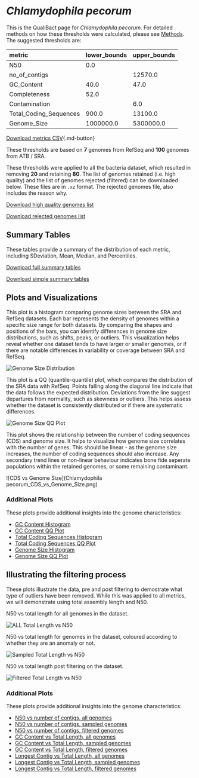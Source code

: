 # *Chlamydophila pecorum*

This is the QualiBact page for *Chlamydophila pecorum*. For detailed methods on how these thresholds were calculated, please see [Methods](../../methods.md).
The suggested thresholds are: 

| metric                 | lower_bounds   | upper_bounds   |
|:-----------------------|:---------------|:---------------|
| N50                    | 0.0            |                |
| no_of_contigs          |                | 12570.0        |
| GC_Content             | 40.0           | 47.0           |
| Completeness           | 52.0           |                |
| Contamination          |                | 6.0            |
| Total_Coding_Sequences | 900.0          | 13100.0        |
| Genome_Size            | 1000000.0      | 5300000.0      |

[Download metrics CSV](Chlamydophila_pecorum_metrics.csv){.md-button}


These thresholds are based on **7** genomes from RefSeq and **100** genomes from ATB / SRA.

These thresholds were applied to all the bacteria dataset, which resulted in removing **20** and retaining **80**.
The list of genomes retained (i.e. high quality) and the list of genomes rejected (filtered) can be downloaded below. These files are in `.xz` format. The rejected genomes file, also includes the reason why.

[Download high quality genomes list](Chlamydophila_pecorum_high_quality_genomes.csv.xz)


[Download rejected genomes list](Chlamydophila_pecorum_filtered_out_genomes.csv.xz)



## Summary Tables
These tables provide a summary of the distribution of each metric, including SDeviation, Mean, Median, and Percentiles.

[Download full summary tables](summary.csv)

[Download simple summary tables](selected_summary.csv)

## Plots and Visualizations

This plot is a histogram comparing genome sizes between the SRA and RefSeq datasets. Each bar represents the density of genomes within a specific size range for both datasets. By comparing the shapes and positions of the bars, you can identify differences in genome size distributions, such as shifts, peaks, or outliers. This visualization helps reveal whether one dataset tends to have larger or smaller genomes, or if there are notable differences in variability or coverage between SRA and RefSeq.

![Genome Size Distribution](Genome_Size_refseq_histogram_kde.png)

This plot is a QQ (quantile-quantile) plot, which compares the distribution of the SRA data with RefSeq. Points falling along the diagonal line indicate that the data follows the expected distribution. Deviations from the line suggest departures from normality, such as skewness or outliers. This helps assess whether the dataset is consistently distributed or if there are systematic differences.

![Genome Size QQ Plot](Genome_Size_refseq_qqplot.png)

This plot shows the relationship between the number of coding sequences (CDS) and genome size. It helps to visualize how genome size correlates with the number of genes. This should be linear - as the genome size increases, the number of coding sequences should also increase. Any secondary trend lines or non-linear behaviour indicates bone fide seperate populations within the retained genomes, or some remaining contaminant. 

![CDS vs Genome Size](Chlamydophila pecorum_CDS_vs_Genome_Size.png)

### Additional Plots

These plots provide additional insights into the genome characteristics:

- [GC Content Histogram](GC_Content_refseq_histogram_kde.png)
- [GC Content QQ Plot](GC_Content_refseq_qqplot.png)
- [Total Coding Sequences Histogram](Total_Coding_Sequences_refseq_histogram_kde.png)
- [Total Coding Sequences QQ Plot](Total_Coding_Sequences_refseq_qqplot.png)
- [Genome Size Histogram](Genome_Size_refseq_histogram_kde.png)
- [Genome Size QQ Plot](Genome_Size_refseq_qqplot.png)
## Illustrating the filtering process
These plots illustrate the data, pre and post filtering to demostrate what type of outliers have been removed. While this was applied to all metrics, we will demonstrate using total assembly length and N50.

N50 vs total length for all genomes in the dataset.

![ALL Total Length vs N50](Chlamydophila_pecorum_all_total_length_N50.png)

N50 vs total length for genomes in the dataset, coloured according to whether they are an anomaly or not.

![Sampled Total Length vs N50](Chlamydophila_pecorum_sample_total_length_N50.png)

N50 vs total length post filtering on the dataset.

![Filtered Total Length vs N50](Chlamydophila_pecorum_filt_total_length_N50.png)

### Additional Plots

These plots provide additional insights into the genome characteristics:

- [N50 vs number of contigs, all genomes](Chlamydophila_pecorum_all_N50_number.png)
- [N50 vs number of contigs, sampled genomes](Chlamydophila_pecorum_sample_N50_number.png)
- [N50 vs number of contigs, filtered genomes](Chlamydophila_pecorum_filt_N50_number.png)
- [GC Content vs Total Length, all genomes](Chlamydophila_pecorum_all_total_length_GC_Content.png)
- [GC Content vs Total Length, sampled genomes](Chlamydophila_pecorum_sample_total_length_GC_Content.png)
- [GC Content vs Total Length, filtered genomes](Chlamydophila_pecorum_filt_total_length_GC_Content.png)
- [Longest Contig vs Total Length, all genomes](Chlamydophila_pecorum_all_total_length_longest.png)
- [Longest Contig vs Total Length, sampled genomes](Chlamydophila_pecorum_sample_total_length_longest.png)
- [Longest Contig vs Total Length, filtered genomes](Chlamydophila_pecorum_filt_total_length_longest.png)
